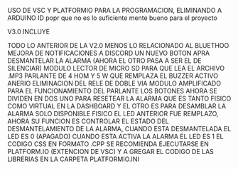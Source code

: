 USO DE VSC Y PLATFORMIO PARA LA PROGRAMACION, ELIMINANDO A ARDUINO ID popr que no es lo suficiente mente bueno para el proyecto

V3.0 INCLUYE

TODO LO ANTERIOR DE LA V2.0 MENOS LO RELACIONADO AL BLUETHOO
MEJORA DE NOTIFICACIONES A DISCORD
UN NUEVO BOTON APRA DESMANTELAR LA ALARMA (AHORA EL OTRO PASA A SER EL DE SILENCIAR)
MODULO LECTOR DE MICRO SD PARA QUE LEA EL ARCHIVO .MP3 
PARLANTE DE 4 HOM Y 5 W QUE REMPLAZA EL BUZZER ACTIVO ANERIO
ELIMINACION DEL RELE DE DOBLE VIA
MODULO AMPLIFICADO PARA EL FUNCIONAMIENTO DEL PARLANTE 
LOS BOTONES AHORA SE DIVIDEN EN DOS UNO PARA RESETEAR LA ALARMA QUE ES TANTO FISICO COMO VIRTUAL EN LA DASHBOARD Y EL OTRO ES PARA DESAMBLAR LA ALARMA SOLO DISPONIBLE FISICO
EL LED ANTERIOR FUE REMPLAZO, AHORA SU FUNCION ES CONTROLAR EL ESTADO DEL DESMANTELAMIENTO DE LA ALARMA, CUANDO ESTA DESMANTELADA EL LED ES 0 (APAGADO) CUANDO ESTA ACTIVA LA ALARMA EL LED ES 1 
EL CODIGO CSS EN FORMATO .CPP SE RECOMIENDA EJECUTARSE EN PLATFORM.IO (EXTENCION DE VSC) Y A GREGAR EL CODIGO DE LAS LIBRERIAS EN LA CARPETA PLATFORMIO.INI
